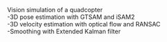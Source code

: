 Vision simulation of a quadcopter <br>
-3D pose estimation with GTSAM and iSAM2 <br>
-3D velocity estimation with optical flow and RANSAC <br>
-Smoothing with Extended Kalman filter
